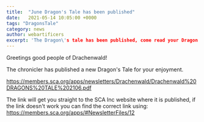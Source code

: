 ```yaml
---
title:  "June Dragon's Tale has been published"
date:   2021-05-14 10:05:00 +0000
tags: "DragonsTale"
category: news
author: webartificers
excerpt: 'The Dragon\'s tale has been published, come read your Dragon'\s Tale'
---
```


Greetings good people of Drachenwald!

The chronicler has published a new Dragon's Tale for your enjoyment.
 
<https://members.sca.org/apps/newsletters/Drachenwald/Drachenwald%20DRAGONS%20TALE%202106.pdf>

The link will get you straight to the SCA Inc website where it is published, if the link doesn't work you can find the correct link using: <https://members.sca.org/apps/#NewsletterFiles/12>
